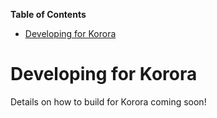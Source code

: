 

**Table of Contents**  

- [Developing for Korora](#developing-for-korora)



# Developing for Korora

Details on how to build for Korora coming soon!
